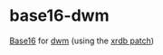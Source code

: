 # base16-dwm

[Base16][1] for [dwm][2] (using the [xrdb patch][3])

[1]: https://github.com/base16-project
[2]: https://dwm.suckless.org/
[3]: https://dwm.suckless.org/patches/xrdb/
